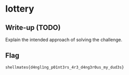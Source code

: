 # lottery

## Write-up (TODO)

Explain the intended approach of solving the challenge. 

## Flag

`shellmates{d4ngl1ng_p01nt3rs_4r3_d4ng3r0us_my_dud3s}`
